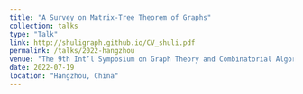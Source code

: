 ```yaml
---
title: "A Survey on Matrix-Tree Theorem of Graphs"
collection: talks
type: "Talk"
link: http://shuligraph.github.io/CV_shuli.pdf
permalink: /talks/2022-hangzhou
venue: "The 9th Int’l Symposium on Graph Theory and Combinatorial Algorithms (ORSC-GTCA2022)"
date: 2022-07-19
location: "Hangzhou, China"
---
```

